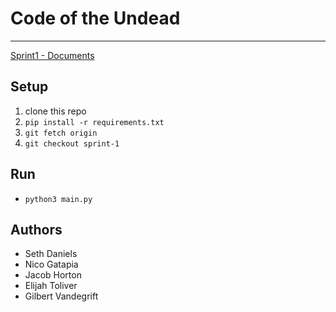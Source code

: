 # Code of the Undead
---
[Sprint1 - Documents](https://docs.google.com/document/d/1C2G8U8p-tBIkUrwwdTQZz-P4G9u9ERkW4uObry0RhCI/edit?usp=sharing)
## Setup
1. clone this repo
1. `pip install -r requirements.txt`
1. `git fetch origin`
1. `git checkout sprint-1`

## Run
* `python3 main.py`

## Authors
* Seth Daniels
* Nico Gatapia
* Jacob Horton
* Elijah Toliver
* Gilbert Vandegrift
